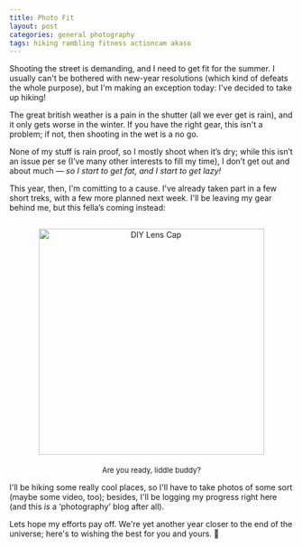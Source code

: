 ```yaml
---
title: Photo Fit
layout: post
categories: general photography
tags: hiking rambling fitness actioncam akaso
---
```


Shooting the street is demanding, and I need to get fit for the summer. I usually can't be bothered with new-year resolutions (which kind of defeats the whole purpose), but I'm making an exception today: I've decided to take up hiking!

The great british weather is a pain in the shutter (all we ever get is rain), and it only gets worse in the winter. If you have the right gear, this isn't a problem; if not, then shooting in the wet is a no go. 

None of my stuff is rain proof, so I mostly shoot when it’s dry; while this isn’t an issue per se (I’ve many other interests to fill my time), I don’t get out and about much — <i>so I start to get fat, and I start to get lazy!</i>

This year, then, I'm comitting to a cause. I've already taken part in a few short treks, with a few more planned next week. I'll be leaving my gear behind me, but this fella’s coming instead:

<!-- <center>
<img style="padding-top: 15px;" src="https://user-images.githubusercontent.com/110672536/188282838-bc42d93a-ea3b-439f-9c73-a0d27369b889.jpg" class="align-center" alt="DIY Lens Cap" width="400">
</center> -->

<center>
<img style="padding-top: 15px;" src="https://user-images.githubusercontent.com/110672536/188282838-bc42d93a-ea3b-439f-9c73-a0d27369b889.jpg" class="align-center" alt="DIY Lens Cap" width="400">
</center>

<p style="text-align:center; padding-top: 5px;">
  <font size=" 2">
Are you ready, liddle buddy?
  </font>
</p>

I'll be hiking some really cool places, so I'll have to take photos of some sort (maybe some video, too); besides, I'll be logging my progress right here (and this <i>is</i> a ‘photography’ blog after all).

Lets hope my efforts pay off. We're yet another year closer to the end of the universe; here's to wishing the best for you and yours. 🎉
